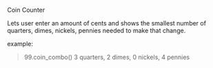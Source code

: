 Coin Counter

Lets user enter an amount of cents and shows the smallest number of quarters, dimes, nickels, pennies needed to make that change.

example:

>99.coin_combo()
>3 quarters, 2 dimes, 0 nickels, 4 pennies
